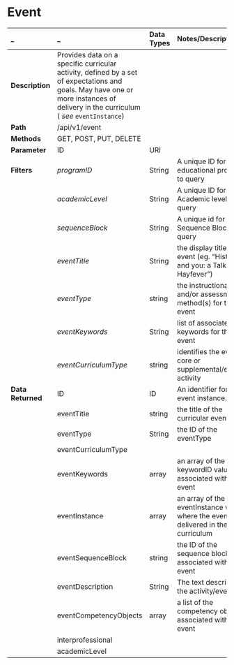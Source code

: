 # Event #

| \_ | \_ | Data Types | Notes/Description |
| :--- | :--- | :--- | :--- |
| **Description** | Provides data on a specific curricular activity, defined by a set of expectations and goals. May have one or more instances of delivery in the curriculum ( _see_ `eventInstance`) |  |  |
| **Path** | /api/v1/event |  |  |
| **Methods** | GET, POST, PUT, DELETE |  |  |
| **Parameter** | ID | URI |  |
| **Filters** | _programID_ | String | A unique ID for the educational program to query |
|  | _academicLevel_ | String | A unique ID for the Academic level to query |
|  | _sequenceBlock_ | String | A unique id for the Sequence Block to query |
|  | _eventTitle_ | String | the display title of the event (eg. “Histology and you: a Talk about Hayfever”) |
|  | _eventType_  | string | the instructional and/or assessment method(s) for the event |
|  | _eventKeywords_ | String | list of associated keywords for the event |
|  | _eventCurriculumType_ | string | identifies the event as core or supplemental/elective activity  |
| **Data Returned** | ID | ID | An identifier for the event instance. |
|  | eventTitle | string| the title of the curricular event||
|  | eventType | String | the ID of the eventType||
|  | eventCurriculumType ||||
|  | eventKeywords | array | an array of the keywordID values associated with the event ||
|  | eventInstance | array | an array of the eventInstance values where the event is delivered in the curriculum ||
|  | eventSequenceBlock | string | the ID of the sequence block associated with the event ||
|  | eventDescription | String | The text describing the activity/event ||
|  | eventCompetencyObjects | array | a list of the competency objects associated with the event ||
|  | interprofessional ||||
|  | academicLevel ||||

